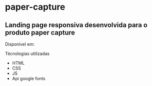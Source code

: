 # paper-capture

## Landing page responsiva desenvolvida para o produto paper capture

Disponível em: 

Técnologias utilizadas

- HTML
- CSS
- JS
- Api google fonts

